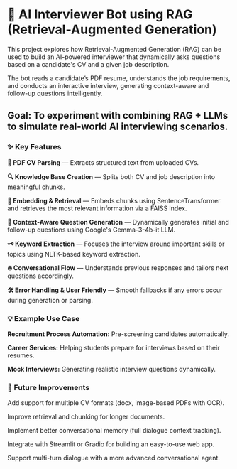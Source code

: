 # 🤖 AI Interviewer Bot using RAG (Retrieval-Augmented Generation)
This project explores how Retrieval-Augmented Generation (RAG) can be used to build an AI-powered interviewer that dynamically asks questions based on a candidate's CV and a given job description.

The bot reads a candidate’s PDF resume, understands the job requirements, and conducts an interactive interview, generating context-aware and follow-up questions intelligently.

## Goal: To experiment with combining RAG + LLMs to simulate real-world AI interviewing scenarios.


### ✨ Key Features
**📄 PDF CV Parsing** — Extracts structured text from uploaded CVs.

**🔍 Knowledge Base Creation** — Splits both CV and job description into meaningful chunks.

**🧠 Embedding & Retrieval** — Embeds chunks using SentenceTransformer and retrieves the most relevant information via a FAISS index.

**🎯 Context-Aware Question Generation** — Dynamically generates initial and follow-up questions using Google's Gemma-3-4b-it LLM.

**🗝️ Keyword Extraction** — Focuses the interview around important skills or topics using NLTK-based keyword extraction.

**🔥 Conversational Flow** — Understands previous responses and tailors next questions accordingly.

**🛠️ Error Handling & User Friendly** — Smooth fallbacks if any errors occur during generation or parsing.


### 💡 Example Use Case
**Recruitment Process Automation:** Pre-screening candidates automatically.

**Career Services:** Helping students prepare for interviews based on their resumes.

**Mock Interviews:** Generating realistic interview questions dynamically.


### 📢 Future Improvements
Add support for multiple CV formats (docx, image-based PDFs with OCR).

Improve retrieval and chunking for longer documents.

Implement better conversational memory (full dialogue context tracking).

Integrate with Streamlit or Gradio for building an easy-to-use web app.

Support multi-turn dialogue with a more advanced conversational agent.


